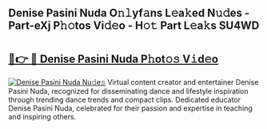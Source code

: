 ## Denise Pasini Nuda O𝚗𝚕yf𝚊ns L𝚎a𝚔ed N𝚞𝚍es - Part-eXj P𝚑𝚘tos Vi𝚍𝚎o - H𝚘𝚝 Part L𝚎a𝚔s SU4WD

# <h2><a href="http://kfd6ic6.oniu.top/?m=Denise+Pasini+Nuda">🔗👉 🔴 Denise Pasini Nuda P𝚑ot𝚘𝚜 V𝚒d𝚎o</a></h2>

[![Denise Pasini Nuda Nu𝚍e𝚜](https://i.imgur.com/0qMVB7G.gif)](http://kfd6ic6.oniu.top/?m=Denise+Pasini+Nuda)
Virtual content creator and entertainer Denise Pasini Nuda, recognized for disseminating dance and lifestyle inspiration through trending dance trends and compact clips. Dedicated educator Denise Pasini Nuda, celebrated for their passion and expertise in teaching and inspiring others.  
